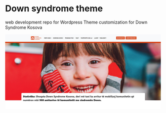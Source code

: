 # Down syndrome theme

web development repo for Wordpress Theme customization for Down Syndrome Kosova

![Example Screenshot](screenshot1.jpg)
